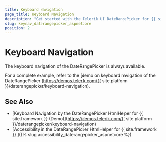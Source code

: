 ```yaml
---
title: Keyboard Navigation
page_title: Keyboard Navigation
description: "Get started with the Telerik UI DateRangePicker for {{ site.framework }} and learn about the accessibility support it provides through its keyboard navigation functionality."
slug: keynav_daterangepicker_aspnetcore
position: 2
---
```


# Keyboard Navigation

The keyboard navigation of the DateRangePicker is always available.

For a complete example, refer to the [demo on keyboard navigation of the DateRangePicker](https://demos.telerik.com/{{ site.platform }}/daterangepicker/keyboard-navigation).

## See Also

* [Keyboard Navigation by the DateRangePicker HtmlHelper for {{ site.framework }} (Demo)](https://demos.telerik.com/{{ site.platform }}/daterangepicker/keyboard-navigation)
* [Accessibility in the DateRangePicker HtmlHelper for {{ site.framework }} ]({% slug accessibility_daterangepicker_aspnetcore %})
